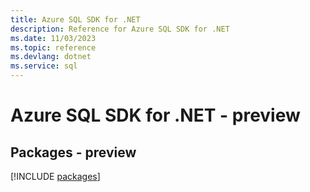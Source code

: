 ```yaml
---
title: Azure SQL SDK for .NET
description: Reference for Azure SQL SDK for .NET
ms.date: 11/03/2023
ms.topic: reference
ms.devlang: dotnet
ms.service: sql
---
```

# Azure SQL SDK for .NET - preview
## Packages - preview
[!INCLUDE [packages](sql-index.md)]